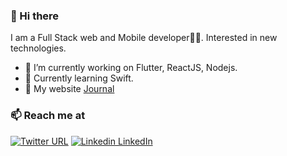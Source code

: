 ### 👋 Hi there 
I am a Full Stack web and Mobile developer👨‍💻. Interested in new technologies.


- 🔭 I’m currently working on Flutter, ReactJS, Nodejs.
- 🍔 Currently learning Swift.
- 💬 My website [Journal](https://lahirudx.com)

### 📫 Reach me at 
[![Twitter URL](https://img.shields.io/twitter/url/https/twitter.com/lahiru_dx.svg?style=social&label=Follow%20%lahiru_dx)](https://twitter.com/lahiru_dx)
[![Linkedin](https://i.stack.imgur.com/gVE0j.png) LinkedIn](https://www.linkedin.com/in/lahirudx/)
